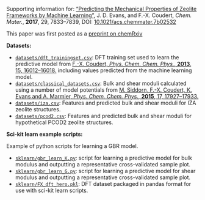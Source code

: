 Supporting information for: [“Predicting the Mechanical Properties of Zeolite Frameworks by Machine Learning”](https://doi.org/10.1021/acs.chemmater.7b02532), J. D. Evans, and F.-X. Coudert, _Chem. Mater._, **2017**, 29, 7833–7839, DOI: [10.1021/acs.chemmater.7b02532](https://doi.org/10.1021/acs.chemmater.7b02532)

This paper was first posted as a [preprint on chemRxiv](https://doi.org/10.26434/chemrxiv.5349151.v1)

**Datasets:**

- [`datasets/dft_trainingset.csv`](datasets/dft_trainingset.csv): DFT training set used to learn the predictive model from [F.-X. Coudert, _Phys. Chem. Chem. Phys._, **2013**, 15, 16012–16018.](https://doi.org/10.1039/C3CP51817E) including values predicted from the machine learning model.
- [`datasets/classical_datasets.csv`](datasets/classical_datasets.csv): Bulk and shear moduli calculated using a number of model potentials from [M. Siddorn, F.-X. Coudert, K. Evans and A. Marmier, _Phys. Chem. Chem. Phys._, **2015**, 17, 17927–17933.](https://doi.org/10.1039/C5CP01168J)
- [`datasets/iza.csv`](datasets/iza.csv): Features and predicted bulk and shear moduli for IZA zeolite structures.
- [`datasets/pcod2.csv`](datasets/pcod2.csv): Features and predicted bulk and shear moduli for hypothetical PCOD2 zeolite structures.


**Sci-kit learn example scripts:**

Example of python scripts for learning a GBR model.

- [`sklearn/gbr_learn_K.py`](sklearn/gbr_learn_K.py): script for learning a predictive model for bulk modulus and outputting a representative cross-validated sample plot.
- [`sklearn/gbr_learn_G.py`](sklearn/gbr_learn_G.py): script for learning a predictive model for shear modulus and outputting a representative cross-validated sample plot.
- [`sklearn/FX_dft_hero.pkl`](sklearn/FX_dft_hero.pkl): DFT dataset packaged in pandas format for use with sci-kit learn scripts.

